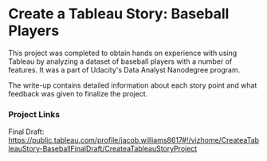 # Create a Tableau Story:  Baseball Players

This project was completed to obtain hands on experience with using Tableau by analyzing a dataset of baseball players with a number of features. It was a part of Udacity's Data Analyst Nanodegree program. 

The write-up contains detailed information about each story point and what feedback was given to finalize the project.

### Project Links

Final Draft:
https://public.tableau.com/profile/jacob.williams8617#!/vizhome/CreateaTableauStory-BaseballFinalDraft/CreateaTableauStoryProject

